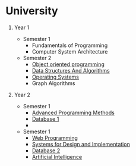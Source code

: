 # University

1. Year 1
   - Semester 1
     - Fundamentals of Programming
     - Computer System Architecture
   - Semester 2
     - [Object oriented programming](https://github.com/StefanButacu/Object-Oriented-Programming)
     - [Data Structures And Algorithms](https://github.com/StefanButacu/Data-Structures-and-Algorithms)
     - [Operating Systems](https://github.com/StefanButacu/Operating-Systems) 
     - Graph Algorithms
  
2. Year 2
   - Semester 1
      - [Advanced Programming Methods](https://github.com/StefanButacu/Advanced-Programming-Methods)  
      - [Database 1]()
      - 
   - Semester 1
      - [Web Programming]()
      - [Systems for Design and Implementation]()
      - [Database 2]()
      - [Artificial Intelligence]()  
